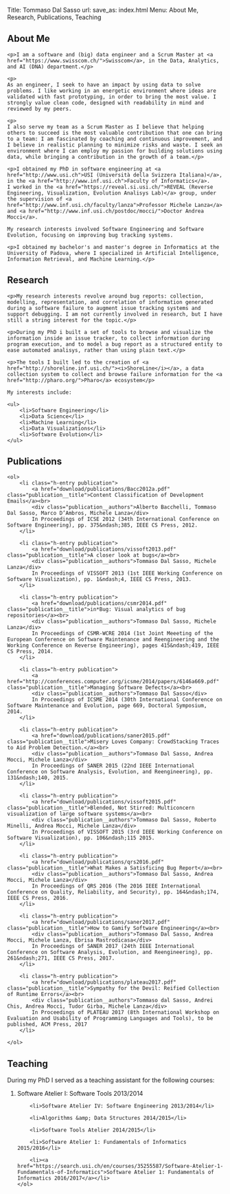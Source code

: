 Title: Tommaso Dal Sasso
url:
save_as: index.html
Menu: About Me, Research, Publications, Teaching


<section id="about_me" class="main-section">
    <h2>About Me</h2>

    <p>I am a software and (big) data engineer and a Scrum Master at <a href="https://www.swisscom.ch/">Swisscom</a>, in the Data, Analytics, and AI (DNA) department.</p>

    <p>
    As an engineer, I seek to have an impact by using data to solve problems. I like working in an energetic environment where ideas are validated with fast prototyping, in order to bring the most value. I strongly value clean code, designed with readability in mind and reviewed by my peers.
    
    <p>
    I also serve my team as a Scrum Master as I believe that helping others to succeed is the most valuable contribution that one can bring to a team: I am fascinated by coaching and continuous improvement, and I believe in realistic planning to minimize risks and waste. I seek an environment where I can employ my passion for building solutions using data, while bringing a contribution in the growth of a team.</p>

    <p>I obtained my PhD in software engineering at <a href="http://www.usi.ch">USI (Università della Svizzera Italiana)</a>, in the <a href="http://www.inf.usi.ch">Faculty of Informatics</a>.
    I worked in the <a href="https://reveal.si.usi.ch/">REVEAL (Reverse Engineering, Visualization, Evolution Analisys Lab)</a> group, under the supervision of <a href="http://www.inf.usi.ch/faculty/lanza">Professor Michele Lanza</a> and <a href="http://www.inf.usi.ch/postdoc/mocci/">Doctor Andrea Mocci</a>.
    
    My research interests involved Software Engineering and Software Evolution, focusing on improving bug tracking systems.

    <p>I obtained my bachelor's and master's degree in Informatics at the University of Padova, where I specialized in Artificial Intelligence, Information Retrieval, and Machine Learning.</p>

</section>

<section id="research" class="main-section">
    <h2>Research</h2>

    <p>My research interests revolve around bug reports: collection, modelling, representation, and correlation of information generated during a software failure to augment issue tracking systems and support debugging. I am not currently involved in research, but I have still a string interest for the topic.</p>

    <p>During my PhD i built a set of tools to browse and visualize the information inside an issue tracker, to collect information during program execution, and to model a bug report as a structured entity to ease automated analisys, rather than using plain text.</p>

    <p>The tools I built led to the creation of <a href="http://shoreline.inf.usi.ch/"><i>ShoreLine</i></a>, a data collection system to collect and browse failure information for the <a href="http://pharo.org/">Pharo</a> ecosystem</p>

    My interests include:

    <ul>
        <li>Software Engineering</li>
        <li>Data Science</li>
        <li>Machine Learning</li>
        <li>Data Visualizations</li>
        <li>Software Evolution</li>
    </ul>
</section>

<section id="publications" class="main-section">
    <h2 class="p-name">Publications</h2>

    <ol>
        <li class="h-entry publication">
            <a href="download/publications/Bacc2012a.pdf" class="publication__title">Content Classification of Development Emails</a><br>
            <div class="publication__authors">Alberto Bacchelli, Tommaso Dal Sasso, Marco D’Ambros, Michele Lanza</div>
            In Proceedings of ICSE 2012 (34th International Conference on Software Engineering), pp. 375&ndash;385, IEEE CS Press, 2012.
        </li>

        <li class="h-entry publication">
            <a href="download/publications/vissoft2013.pdf" class="publication__title">A closer look at bugs</a><br>
            <div class="publication__authors">Tommaso Dal Sasso, Michele Lanza</div>
            In Proceedings of VISSOFT 2013 (1st IEEE Working Conference on Software Visualization), pp. 1&ndash;4, IEEE CS Press, 2013.
        </li>

        <li class="h-entry publication">
            <a href="download/publications/csmr2014.pdf" class="publication__title">in*Bug: Visual analytics of bug repositories</a><br>
            <div class="publication__authors">Tommaso Dal Sasso, Michele Lanza</div>
            In Proceedings of CSMR-WCRE 2014 (1st Joint Meeeting of the European Conference on Software Maintenance and Reengineering and the Working Conference on Reverse Engineering), pages 415&ndash;419, IEEE CS Press, 2014.
        </li>

        <li class="h-entry publication">
            <a href="http://conferences.computer.org/icsme/2014/papers/6146a669.pdf" class="publication__title">Managing Software Defects</a><br>
            <div class="publication__authors">Tommaso Dal Sasso</div>
            In Proceedings of ICSME 2014 (30th International Conference on Software Maintenance and Evolution, page 669, Doctoral Symposium, 2014.
        </li>

        <li class="h-entry publication">
            <a href="download/publications/saner2015.pdf" class="publication__title">Misery Loves Company: CrowdStacking Traces to Aid Problem Detection.</a><br>
            <div class="publication__authors">Tommaso Dal Sasso, Andrea Mocci, Michele Lanza</div>
            In Proceedings of SANER 2015 (22nd IEEE International Conference on Software Analysis, Evolution, and Reengineering), pp. 131&ndash;140, 2015.
        </li>

        <li class="h-entry publication">
            <a href="download/publications/vissoft2015.pdf" class="publication__title">Blended, Not Stirred: Multiconcern visualization of large software systems</a><br>
            <div class="publication__authors">Tommaso Dal Sasso, Roberto Minelli, Andrea Mocci, Michele Lanza</div>
            In Proceedings of VISSOFT 2015 (3rd IEEE Working Conference on Software Visualization), pp. 106&ndash;115 2015.
        </li>

        <li class="h-entry publication">
            <a href="download/publications/qrs2016.pdf" class="publication__title">What Makes a Satisficing Bug Report</a><br>
            <div class="publication__authors">Tommaso Dal Sasso, Andrea Mocci, Michele Lanza</div>
            In Proceedings of QRS 2016 (The 2016 IEEE International Conference on Quality, Reliability, and Security), pp. 164&ndash;174, IEEE CS Press, 2016.
        </li>

        <li class="h-entry publication">
            <a href="download/publications/saner2017.pdf" class="publication__title">How to Gamify Software Engineering</a><br>
            <div class="publication__authors">Tommaso Dal Sasso, Andrea Mocci, Michele Lanza, Ebrisa Mastrodicasa</div>
            In Proceedings of SANER 2017 (24th IEEE International Conference on Software Analysis, Evolution, and Reengineering), pp. 261&ndash;271, IEEE CS Press, 2017.
        </li>

        <li class="h-entry publication">
            <a href="download/publications/plateau2017.pdf" class="publication__title">Sympathy for the Devil: Reified Collection of Runtime Errors</a><br>
            <div class="publication__authors">Tommaso dal Sasso, Andrei Chis, Andrea Mocci, Tudor Girba, Michele Lanza</div>
            In Proceedings of PLATEAU 2017 (8th International Workshop on Evaluation and Usability of Programming Languages and Tools), to be published, ACM Press, 2017
        </li>

    </ol>
</section>

<!--<section id="projects">
<h2>Projects</h2>
</section>-->

<section id="teaching" class="main-section">
    <h2>Teaching</h2>
    <p>During my PhD I served as a teaching assistant for the following courses:</p>
    <ol>
        <li>Software Atelier I: Software Tools 2013/2014</li>

        <li>Software Atelier IV: Software Engineering 2013/2014</li>

        <li>Algorithms &amp; Data Structures 2014/2015</li>

        <li>Software Tools Atelier 2014/2015</li>

        <li>Software Atelier 1: Fundamentals of Informatics	2015/2016</li>

        <li><a href="https://search.usi.ch/en/courses/35255587/Software-Atelier-1-Fundamentals-of-Informatics">Software Atelier 1: Fundamentals of Informatics 2016/2017</a></li>
    </ol>
</section>
